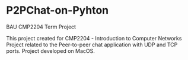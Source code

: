 # P2PChat-on-Pyhton
BAU CMP2204 Term Project

This project created for CMP2204 - Introduction to Computer Networks
Project related to the Peer-to-peer chat application with UDP and TCP ports.
Project developed on MacOS.
